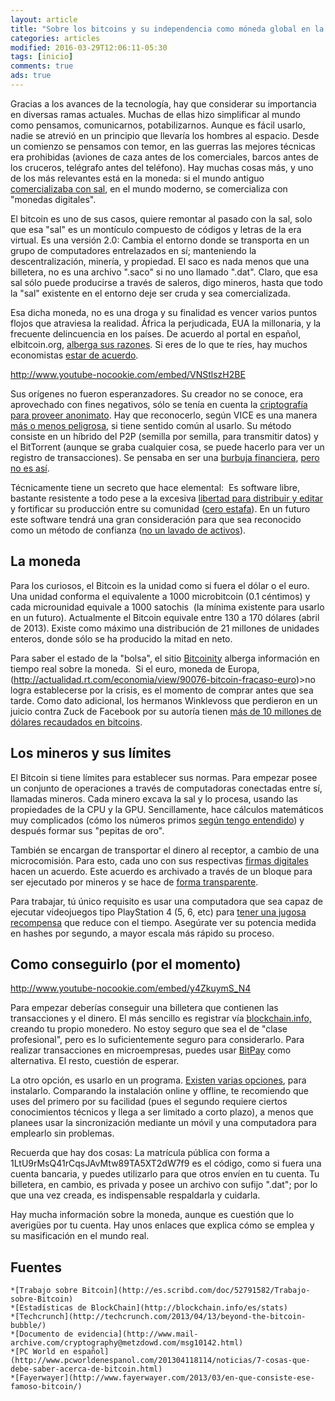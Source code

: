 ```yaml
---
layout: article
title: "Sobre los bitcoins y su independencia como móneda global en la era digital"
categories: articles
modified: 2016-03-29T12:06:11-05:30
tags: [inicio]
comments: true
ads: true
---
```


Gracias a los avances de la tecnología, hay que considerar su importancia en diversas ramas actuales. Muchas de ellas hizo simplificar al mundo como pensamos, comunicarnos, potabilizarnos. Aunque es fácil usarlo, nadie se atrevió en un principio que llevaría los hombres al espacio. Desde un comienzo se pensamos con temor, en las guerras las mejores técnicas era prohibidas (aviones de caza antes de los comerciales, barcos antes de los cruceros, telégrafo antes del teléfono). Hay muchas cosas más, y uno de los más relevantes está en la moneda: si el mundo antiguo<a href="http://www.mayas.uady.mx/articulos/cotidiano.html" rel="nofollow" target="_blank"> comercializaba con sal</a>, en el mundo moderno, se comercializa con "monedas digitales".

El bitcoin es uno de sus casos, quiere remontar al pasado con la sal, solo que esa "sal" es un montículo compuesto de códigos y letras de la era virtual. Es una versión 2.0: Cambia el entorno donde se transporta en un grupo de computadores entrelazados en sí; manteniendo la descentralización, minería, y propiedad. El saco es nada menos que una billetera, no es una archivo ".saco" si no uno llamado ".dat". Claro, que esa sal sólo puede producirse a través de saleros, digo mineros, hasta que todo la "sal" existente en el entorno deje ser cruda y sea comercializada.

Esa dicha moneda, no es una droga y su finalidad es vencer varios puntos flojos que atraviesa la realidad. África la perjudicada, EUA la millonaria, y la frecuente delincuencia en los países. De acuerdo al portal en español, elbitcoin.org, <a href="http://elbitcoin.org/tag/noticias-que-fortalecen-a-bitcoin/" rel="nofollow" target="_blank">alberga sus razones</a>. Si eres de lo que te ríes, hay muchos economistas <a href="http://techcrunch.com/2013/04/24/austan_goolsbee-on-bitcoins-usefulness-hahahaha-rotfl/" rel="nofollow" target="_blank">estar de acuerdo</a>.

http://www.youtube-nocookie.com/embed/VNStlszH2BE

Sus orígenes no fueron esperanzadores. Su creador no se conoce, era aprovechado con fines negativos, sólo se tenía en cuenta la <a href="http://tecnologia.elpais.com/tecnologia/2013/04/22/actualidad/1366616126_121042.html" rel="nofollow" target="_blank">criptografía para proveer anonimato</a>. Hay que reconocerlo, según VICE es una manera <a href="http://www.vice.com/es_mx/read/bitcoin-sera-el-dinero-del-futuro-o-el-futuro-de-la-venta-de-drogas" rel="nofollow" target="_blank">más o menos peligrosa</a>, si tiene sentido común al usarlo. Su método consiste en un híbrido del P2P (semilla por semilla, para transmitir datos) y el BitTorrent (aunque se graba cualquier cosa, se puede hacerlo para ver un registro de transacciones). Se pensaba en ser una <a href="http://juanramonrallo.com/2013/04/bitcoin-no-es-una-burbuja/" rel="nofollow" target="_blank">burbuja financiera</a>, <a href="http://www.liberalspain.com/?p=1911" rel="nofollow" target="_blank">pero no es así</a>.


Técnicamente tiene un secreto que hace elemental:&nbsp; Es software libre, bastante resistente a todo pese a la excesiva <a href="http://es.tldp.org/Informes/informe-seguridad-SL/informe-seguridad-SL.pdf" rel="nofollow" target="_blank">libertad para distribuir y editar</a> y fortificar su producción entre su comunidad (<a href="http://www.muylinux.com/2011/06/11/la-intrinseca-seguridad-del-software-libre/" rel="nofollow" target="_blank">cero estafa</a>). En un futuro este software tendrá una gran consideración para que sea reconocido como un método de confianza (<a href="http://www.businessinsider.com/is-bitcoin-legal-2013-4" rel="nofollow" target="_blank">no un lavado de activos</a>). 

## La moneda

Para los curiosos, el Bitcoin es la unidad como si fuera el dólar o el euro. Una unidad conforma el equivalente a 1000 microbitcoin (0.1 céntimos) y cada microunidad equivale a 1000 satochis&nbsp; (la mínima existente para usarlo en un futuro). Actualmente el Bitcoin equivale entre 130 a 170 dólares (abril de 2013). Existe como máximo una distribución de 21 millones de unidades enteros, donde sólo se ha producido la mitad en neto.

Para saber el estado de la "bolsa", el sitio [Bitcoinity](http://bitcoinity.org/markets) alberga información en tiempo real sobre la moneda.&nbsp; Si el euro, moneda de Europa, (http://actualidad.rt.com/economia/view/90076-bitcoin-fracaso-euro)>no logra establecerse</a> por la crisis, es el momento de comprar antes que sea tarde. Como dato adicional, los hermanos Winklevoss que perdieron en un juicio contra Zuck de Facebook por su autoría tienen <a href="http://www.reporteindigo.com/piensa/tecnologia/falta-de-facebook-bitcoin" rel="nofollow" target="_blank">más de 10 millones de dólares recaudados en bitcoins</a>.

## Los mineros y sus límites

El Bitcoin si tiene límites para establecer sus normas. Para empezar posee un conjunto de operaciones a través de computadoras conectadas entre sí, llamadas mineros. Cada minero excava la sal y lo procesa,  usando las propiedades de la CPU y la GPU. Sencillamente, hace cálculos matemáticos muy complicados (cómo los números primos <a href="https://es.wikinews.org/wiki/Nuevo_n%C3%BAmero_primo_supera_la_barrera_de_10_millones_de_d%C3%ADgitos" rel="nofollow" target="_blank">según tengo entendido</a>) y después formar sus "pepitas de oro".

También se encargan de transportar el dinero al receptor, a cambio de una microcomisión. Para esto, cada uno con sus respectivas  <a href="https://es.wikipedia.org/wiki/Firma_digital" title="Firma digital">firmas digitales</a> hacen un acuerdo. Este acuerdo es archivado a través de un bloque para ser ejecutado por mineros y se hace de <a href="http://bitcoin.org/es/bitcoin-para-entusiastas" rel="nofollow" target="_blank">forma transparente</a>.

Para trabajar, tú único requisito es usar una computadora que sea capaz de ejecutar videojuegos tipo PlayStation 4 (5, 6, etc) para <a href="http://www.fayerwayer.com/2012/11/medida-para-controlar-inflacion-de-bitcoins-duplica-la-dificultad-para-minear-moneda-virtual/" rel="nofollow" target="_blank">tener una jugosa recompensa</a> que reduce con el tiempo. Asegúrate ver su potencia medida en hashes por segundo, a mayor escala más rápido su proceso.

## Como conseguirlo (por el momento)

http://www.youtube-nocookie.com/embed/y4ZkuymS_N4

Para empezar deberías conseguir una billetera que contienen las transacciones y el dinero. El más sencillo es registrar vía <a href="http://blockchain.info/wallet" rel="nofollow" target="_blank">blockchain.info, </a>creando tu propio monedero. No estoy seguro que sea el de "clase profesional", pero es lo suficientemente seguro para considerarlo. Para realizar transacciones en microempresas, puedes usar <a href="https://bitpay.com/" rel="nofollow" target="_blank">BitPay</a> como alternativa. El resto, cuestión de esperar.

La otro opción, es usarlo en un programa. <a href="http://bitcoin.org/es/bitcoin-para-entusiastas" rel="nofollow" target="_blank">Existen varias opciones</a>, para instalarlo. Comparando la instalación online y offline, te recomiendo que uses del primero por su facilidad (pues el segundo requiere ciertos conocimientos técnicos y llega a ser limitado a corto plazo), a menos que planees usar la sincronización mediante un móvil y una computadora para emplearlo sin problemas.

Recuerda que hay dos cosas: La matrícula pública con forma a 1LtU9rMsQ41rCqsJAvMtw89TA5XT2dW7f9 es el código, como si fuera una cuenta bancaria, y puedes utilizarlo para que otros envíen en tu cuenta. Tu billetera, en cambio, es privada y posee un archivo con sufijo ".dat"; por lo que una vez creada, es indispensable respaldarla y cuidarla.

Hay mucha información sobre la moneda, aunque es cuestión que lo averigües por tu cuenta. Hay unos enlaces que explica cómo se emplea y su masificación en el mundo real.

## Fuentes

	*[Trabajo sobre Bitcoin](http://es.scribd.com/doc/52791582/Trabajo-sobre-Bitcoin)
	*[Estadísticas de BlockChain](http://blockchain.info/es/stats)
	*[Techcrunch](http://techcrunch.com/2013/04/13/beyond-the-bitcoin-bubble/)
	*[Documento de evidencia](http://www.mail-archive.com/cryptography@metzdowd.com/msg10142.html)
	*[PC World en español](http://www.pcworldenespanol.com/201304118114/noticias/7-cosas-que-debe-saber-acerca-de-bitcoin.html)
	*[Fayerwayer](http://www.fayerwayer.com/2013/03/en-que-consiste-ese-famoso-bitcoin/)
